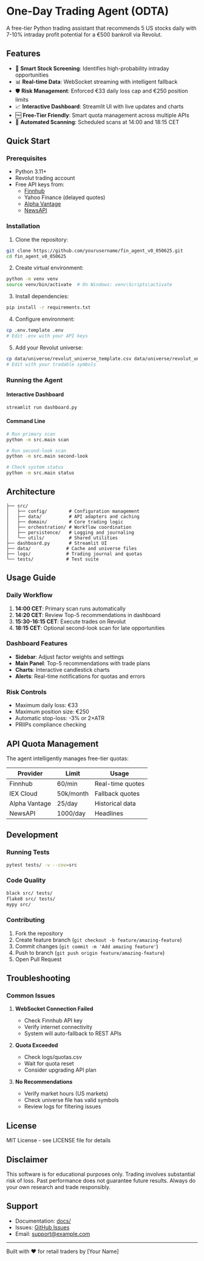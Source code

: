 # One-Day Trading Agent (ODTA)

A free-tier Python trading assistant that recommends 5 US stocks daily with 7-10% intraday profit potential for a €500 bankroll via Revolut.

## Features

- 🎯 **Smart Stock Screening**: Identifies high-probability intraday opportunities
- 📊 **Real-time Data**: WebSocket streaming with intelligent fallback
- 🛡️ **Risk Management**: Enforced €33 daily loss cap and €250 position limits
- 📈 **Interactive Dashboard**: Streamlit UI with live updates and charts
- 🆓 **Free-Tier Friendly**: Smart quota management across multiple APIs
- 🤖 **Automated Scanning**: Scheduled scans at 14:00 and 18:15 CET

## Quick Start

### Prerequisites

- Python 3.11+
- Revolut trading account
- Free API keys from:
  - [Finnhub](https://finnhub.io/)
  - Yahoo Finance (delayed quotes)
  - [Alpha Vantage](https://www.alphavantage.co/)
  - [NewsAPI](https://newsapi.org/)

### Installation

1. Clone the repository:
```bash
git clone https://github.com/yourusername/fin_agent_v0_050625.git
cd fin_agent_v0_050625
```

2. Create virtual environment:
```bash
python -m venv venv
source venv/bin/activate  # On Windows: venv\Scripts\activate
```

3. Install dependencies:
```bash
pip install -r requirements.txt
```

4. Configure environment:
```bash
cp .env.template .env
# Edit .env with your API keys
```

5. Add your Revolut universe:
```bash
cp data/universe/revolut_universe_template.csv data/universe/revolut_universe.csv
# Edit with your tradable symbols
```

### Running the Agent

#### Interactive Dashboard
```bash
streamlit run dashboard.py
```

#### Command Line
```bash
# Run primary scan
python -m src.main scan

# Run second-look scan
python -m src.main second-look

# Check system status
python -m src.main status
```

## Architecture

```
├── src/
│   ├── config/        # Configuration management
│   ├── data/          # API adapters and caching
│   ├── domain/        # Core trading logic
│   ├── orchestration/ # Workflow coordination
│   ├── persistence/   # Logging and journaling
│   └── utils/         # Shared utilities
├── dashboard.py       # Streamlit UI
├── data/             # Cache and universe files
├── logs/             # Trading journal and quotas
└── tests/            # Test suite
```

## Usage Guide

### Daily Workflow

1. **14:00 CET**: Primary scan runs automatically
2. **14:20 CET**: Review Top-5 recommendations in dashboard
3. **15:30-16:15 CET**: Execute trades on Revolut
4. **18:15 CET**: Optional second-look scan for late opportunities

### Dashboard Features

- **Sidebar**: Adjust factor weights and settings
- **Main Panel**: Top-5 recommendations with trade plans
- **Charts**: Interactive candlestick charts
- **Alerts**: Real-time notifications for quotas and errors

### Risk Controls

- Maximum daily loss: €33
- Maximum position size: €250
- Automatic stop-loss: -3% or 2×ATR
- PRIIPs compliance checking

## API Quota Management

The agent intelligently manages free-tier quotas:

| Provider | Limit | Usage |
|----------|-------|--------|
| Finnhub | 60/min | Real-time quotes |
| IEX Cloud | 50k/month | Fallback quotes |
| Alpha Vantage | 25/day | Historical data |
| NewsAPI | 1000/day | Headlines |

## Development

### Running Tests
```bash
pytest tests/ -v --cov=src
```

### Code Quality
```bash
black src/ tests/
flake8 src/ tests/
mypy src/
```

### Contributing

1. Fork the repository
2. Create feature branch (`git checkout -b feature/amazing-feature`)
3. Commit changes (`git commit -m 'Add amazing feature'`)
4. Push to branch (`git push origin feature/amazing-feature`)
5. Open Pull Request

## Troubleshooting

### Common Issues

1. **WebSocket Connection Failed**
   - Check Finnhub API key
   - Verify internet connectivity
   - System will auto-fallback to REST APIs

2. **Quota Exceeded**
   - Check logs/quotas.csv
   - Wait for quota reset
   - Consider upgrading API plan

3. **No Recommendations**
   - Verify market hours (US markets)
   - Check universe file has valid symbols
   - Review logs for filtering issues

## License

MIT License - see LICENSE file for details

## Disclaimer

This software is for educational purposes only. Trading involves substantial risk of loss. Past performance does not guarantee future results. Always do your own research and trade responsibly.

## Support

- Documentation: [docs/](docs/)
- Issues: [GitHub Issues](https://github.com/yourusername/fin_agent_v0_050625/issues)
- Email: support@example.com

---

Built with ❤️ for retail traders by [Your Name]